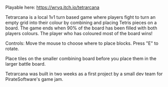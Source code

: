 Playable here: https://wryq.itch.io/tetrarcana

Tetrarcana is a local 1v1 turn based game where players fight to turn an empty grid into their colour by combining and placing Tetris pieces on a board. The game ends when 90% of the board has been filled with both players colours. The player who has coloured most of the board wins!

Controls:
Move the mouse to choose where to place blocks. Press "E" to rotate.

Place tiles on the smaller combining board before you place them in the larger battle board.

Tetrarcana was built in two weeks as a first project by a small dev team for PirateSoftware's game jam.
